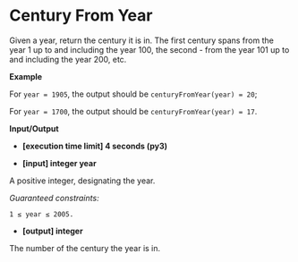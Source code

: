 # Century From Year

Given a year, return the century it is in. The first century spans from the year 1 up to and including the year 100, the second - from the year 101 up to and including the year 200, etc.

**Example**

For ```year = 1905```, the output should be ```centuryFromYear(year) = 20```;

For ```year = 1700```, the output should be ```centuryFromYear(year) = 17```.

**Input/Output**

* **[execution time limit] 4 seconds (py3)**

* **[input] integer year**

A positive integer, designating the year.

 *Guaranteed constraints:*

```1 ≤ year ≤ 2005.```

* **[output] integer**

The number of the century the year is in.
